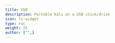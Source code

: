 ```yaml
---
title: USB
description: Portable Kali on a USB stick/drive
icon: ti-widget
type: toc
weight: 25
author: ["",]
---
```

